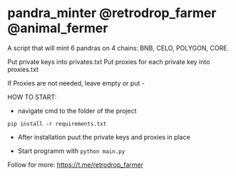 # pandra_minter @retrodrop_farmer @animal_fermer

A script that will mint 6 pandras on 4 chains: BNB, CELO, POLYGON, CORE.

Put private keys into privates.txt
Put proxies for each private key into proxies.txt

If Proxies are not needed, leave empty or put -

HOW TO START:

- navigate cmd to the folder of the project

`pip install -r requirements.txt`

- After installation puut the private keys and proxies in place

- Start programm with `python main.py`

Follow for more:
https://t.me/retrodrop_farmer
